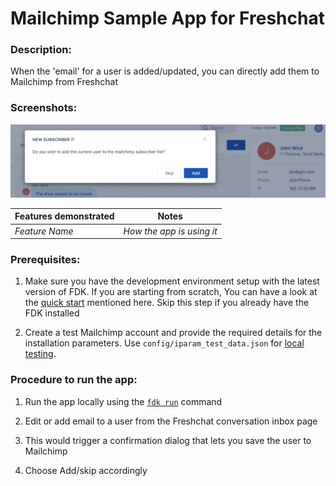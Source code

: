 # Mailchimp Sample App for Freshchat

### Description:
When the 'email' for a user is added/updated, you can directly add them to Mailchimp from Freshchat

### Screenshots:
![Screenshot](app/demo.png)

Features demonstrated | Notes
-------------------- | ------
 _Feature Name_ | _How the app is using it_

### Prerequisites:
1. Make sure you have the development environment setup with the latest version of FDK. If you are starting from scratch, You can have a look at the  [quick start](https://developers.freshchat.com/v2/docs/quick-start/) mentioned here. Skip this step if you already have the FDK installed

2. Create a test Mailchimp account and provide the required details for the installation parameters. Use `config/iparam_test_data.json` for [local testing](https://developers.freshchat.com/v2/docs/quick-start/#test_your_app).


### Procedure to run the app:

1. Run the app locally using the [`fdk run`](https://developers.freshchat.com/v2/docs/freshworks-cli/#run) command

2. Edit or add email to a user from the Freshchat conversation inbox page

3. This would trigger a confirmation dialog that lets you save the user to Mailchimp

4. Choose Add/skip accordingly

